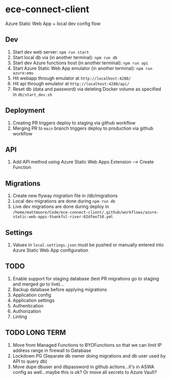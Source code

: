 # ece-connect-client

Azure Static Web App + local dev config flow

## Dev

1. Start dev web server: `npm run start`
1. Start local db via (in another terminal): `npm run db`
1. Start dev Azure functions host (in another terminal): `npm run api`
1. Start Azure Static Web App emulator (in another terminal): `npm run azure:emu`
1. Hit webapp through emulator at `http://localhost:4280/`
1. Hit api through emulator at `http://localhost:4280/api/`
1. Reset db (data and password) via deleting Docker volume as specified in `db/start_dev.sh`

## Deployment

1. Creating PR triggers deploy to staging via github workflow
1. Merging PR to `main` branch triggers deploy to production via github workflow

## API

1. Add API method using Azure Static Web Apps Extension --> Create Function

## Migrations

1. Create new flyway migration file in /db/migrations
1. Local dev migrations are done during `npm run db`
1. Live dev migrations are done during deploy in `/home/mattmoore/Code/ece-connect-client/.github/workflows/azure-static-web-apps-thankful-river-02dfee710.yml`

## Settings

1. Values in `local.settings.json` must be pushed or manually entered into Azure Static Web App configuration

## TODO

1. Enable support for staging database (test PR migrations go to staging and merged go to live)...
1. Backup database before applying migrations
1. Application config
1. Application settings
1. Authentication
1. Authorization
1. Linting

## TODO LONG TERM

1. Move from Managed Functions to BYOFunctions so that we can limit IP address range in firewall to Database
1. Lockdown PG (Separate db owner doing migrations and db user used by API to query db)
1. Move dupe dbuser and dbpassword in github actions...it's in ASWA config as well...maybe this is ok?  Or move all secrets to Azure Vault?
